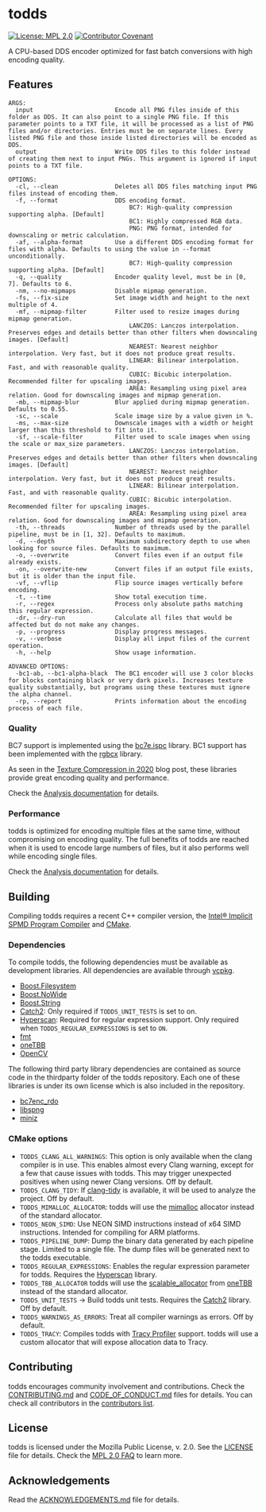 # todds

[![License: MPL 2.0](https://img.shields.io/badge/License-MPL%202.0-brightgreen.svg)](https://opensource.org/licenses/MPL-2.0) [![Contributor Covenant](https://img.shields.io/badge/Contributor%20Covenant-2.1-4baaaa.svg)](CODE_OF_CONDUCT.md)

A CPU-based DDS encoder optimized for fast batch conversions with high encoding quality.

## Features

```
ARGS:
  input                       Encode all PNG files inside of this folder as DDS. It can also point to a single PNG file. If this parameter points to a TXT file, it will be processed as a list of PNG files and/or directories. Entries must be on separate lines. Every listed PNG file and those inside listed directories will be encoded as DDS.
  output                      Write DDS files to this folder instead of creating them next to input PNGs. This argument is ignored if input points to a TXT file.

OPTIONS:
  -cl, --clean                Deletes all DDS files matching input PNG files instead of encoding them.
  -f, --format                DDS encoding format.
                                  BC7: High-quality compression supporting alpha. [Default]
                                  BC1: Highly compressed RGB data.
                                  PNG: PNG format, intended for downscaling or metric calculation.
  -af, --alpha-format         Use a different DDS encoding format for files with alpha. Defaults to using the value in --format unconditionally.
                                  BC7: High-quality compression supporting alpha. [Default]
  -q, --quality               Encoder quality level, must be in [0, 7]. Defaults to 6.
  -nm, --no-mipmaps           Disable mipmap generation.
  -fs, --fix-size             Set image width and height to the next multiple of 4.
  -mf, --mipmap-filter        Filter used to resize images during mipmap generation.
                                  LANCZOS: Lanczos interpolation. Preserves edges and details better than other filters when dowsncaling images. [Default]
                                  NEAREST: Nearest neighbor interpolation. Very fast, but it does not produce great results.
                                  LINEAR: Bilinear interpolation. Fast, and with reasonable quality.
                                  CUBIC: Bicubic interpolation. Recommended filter for upscaling images.
                                  AREA: Resampling using pixel area relation. Good for downscaling images and mipmap generation.
  -mb, --mipmap-blur          Blur applied during mipmap generation. Defaults to 0.55.
  -sc, --scale                Scale image size by a value given in %.
  -ms, --max-size             Downscale images with a width or height larger than this threshold to fit into it.
  -sf, --scale-filter         Filter used to scale images when using the scale or max_size parameters.
                                  LANCZOS: Lanczos interpolation. Preserves edges and details better than other filters when dowsncaling images. [Default]
                                  NEAREST: Nearest neighbor interpolation. Very fast, but it does not produce great results.
                                  LINEAR: Bilinear interpolation. Fast, and with reasonable quality.
                                  CUBIC: Bicubic interpolation. Recommended filter for upscaling images.
                                  AREA: Resampling using pixel area relation. Good for downscaling images and mipmap generation.
  -th, --threads              Number of threads used by the parallel pipeline, must be in [1, 32]. Defaults to maximum.
  -d, --depth                 Maximum subdirectory depth to use when looking for source files. Defaults to maximum.
  -o, --overwrite             Convert files even if an output file already exists.
  -on, --overwrite-new        Convert files if an output file exists, but it is older than the input file.
  -vf, --vflip                Flip source images vertically before encoding.
  -t, --time                  Show total execution time.
  -r, --regex                 Process only absolute paths matching this regular expression.
  -dr, --dry-run              Calculate all files that would be affected but do not make any changes.
  -p, --progress              Display progress messages.
  -v, --verbose               Display all input files of the current operation.
  -h, --help                  Show usage information.

ADVANCED OPTIONS:
  -bc1-ab, --bc1-alpha-black  The BC1 encoder will use 3 color blocks for blocks containing black or very dark pixels. Increases texture quality substantially, but programs using these textures must ignore the alpha channel.
  -rp, --report               Prints information about the encoding process of each file.
```

### Quality

BC7 support is implemented using the [bc7e.ispc](https://github.com/richgel999/bc7enc_rdo) library. BC1 support has been implemented with the [rgbcx](https://github.com/richgel999/bc7enc_rdo) library.

As seen in the [Texture Compression in 2020](https://aras-p.info/blog/2020/12/08/Texture-Compression-in-2020/) blog post, these libraries provide great encoding quality and performance.

Check the [Analysis documentation](ANALYSIS.md) for details.

### Performance

todds is optimized for encoding multiple files at the same time, without compromising on encoding quality. The full benefits of todds are reached when it is used to encode large numbers of files, but it also performs well while encoding single files.

Check the [Analysis documentation](ANALYSIS.md) for details.

## Building

Compiling todds requires a recent C++ compiler version, the [Intel® Implicit SPMD Program Compiler](https://github.com/ispc/ispc) and [CMake](https://cmake.org/).

### Dependencies

To compile todds, the following dependencies must be available as development libraries. All dependencies are available through [vcpkg](https://github.com/microsoft/vcpkg).

* [Boost.Filesystem](https://www.boost.org/doc/libs/master/libs/filesystem/doc/index.htm)
* [Boost.NoWide](https://www.boost.org/doc/libs/master/libs/nowide/doc/html/index.html)
* [Boost.String](https://www.boost.org/doc/libs/master/doc/html/string_algo.html)
* [Catch2](https://github.com/catchorg/Catch2): Only required if `TODDS_UNIT_TESTS` is set to on.
* [Hyperscan](https://www.hyperscan.io): Required for regular expression support. Only required when `TODDS_REGULAR_EXPRESSIONS` is set to `ON`.
* [fmt](https://fmt.dev/latest/index.html)
* [oneTBB](https://github.com/oneapi-src/oneTBB)
* [OpenCV](https://opencv.org/)

The following third party library dependencies are contained as source code in the thirdparty folder of the todds repository. Each one of these libraries is under its own license which is also included in the repository.

* [bc7enc_rdo](https://github.com/richgel999/bc7enc_rdo)
* [libspng](https://libspng.org/)
* [miniz](https://github.com/richgel999/miniz)

### CMake options

* `TODDS_CLANG_ALL_WARNINGS`: This option is only available when the clang compiler is in use. This enables almost every Clang warning, except for a few that cause issues with todds. This may trigger unexpected positives when using newer Clang versions. Off by default.
* `TODDS_CLANG_TIDY`: If [clang-tidy](https://clang.llvm.org/extra/clang-tidy/) is available, it will be used to analyze the project. Off by default.
* `TODDS_MIMALLOC_ALLOCATOR`: todds will use the [mimalloc](https://github.com/microsoft/mimalloc) allocator instead of the standard allocator.
* `TODDS_NEON_SIMD`: Use NEON SIMD instructions instead of x64 SIMD instructions. Intended for compiling for ARM platforms.
* `TODDS_PIPELINE_DUMP`: Dump the binary data generated by each pipeline stage. Limited to a single file. The dump files will be generated next to the todds executable.
* `TODDS_REGULAR_EXPRESSIONS`: Enables the regular expression parameter for todds. Requires the [Hyperscan](https://github.com/intel/hyperscan) library.
* `TODDS_TBB_ALLOCATOR` todds will use the [scalable_allocator](https://oneapi-src.github.io/oneTBB/main/tbb_userguide/Memory_Allocation.html) from [oneTBB](https://github.com/oneapi-src/oneTBB) instead of the standard allocator.
* `TODDS_UNIT_TESTS` -> Build todds unit tests. Requires the [Catch2](https://github.com/catchorg/Catch2) library. Off by default.
* `TODDS_WARNINGS_AS_ERRORS`: Treat all compiler warnings as errors. Off by default.
* `TODDS_TRACY`: Compiles todds with [Tracy Profiler](https://github.com/wolfpld/tracy) support. todds will use a custom allocator that will expose allocation data to Tracy.

## Contributing

todds encourages community involvement and contributions. Check the [CONTRIBUTING.md](CONTRIBUTING.md) and [CODE_OF_CONDUCT.md](CODE_OF_CONDUCT.md) files for details. You can check all contributors in the [contributors list](https://github.com/joseasoler/todds/graphs/contributors).

## License

todds is licensed under the Mozilla Public License, v. 2.0. See the [LICENSE](LICENSE) file for details. Check the [MPL 2.0 FAQ](https://www.mozilla.org/en-US/MPL/2.0/FAQ/) to learn more.

## Acknowledgements

Read the [ACKNOWLEDGEMENTS.md](ACKNOWLEDGEMENTS.md) file for details.

